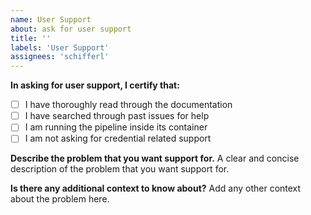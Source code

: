 ```yaml
---
name: User Support
about: ask for user support
title: ''
labels: 'User Support'
assignees: 'schifferl'
---
```


**In asking for user support, I certify that:**
- [ ] I have thoroughly read through the documentation
- [ ] I have searched through past issues for help
- [ ] I am running the pipeline inside its container
- [ ] I am not asking for credential related support

**Describe the problem that you want support for.**
A clear and concise description of the problem that you want support for.

**Is there any additional context to know about?**
Add any other context about the problem here.
